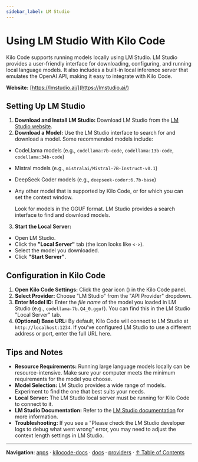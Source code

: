 ```yaml
---
sidebar_label: LM Studio
---
```


# Using LM Studio With Kilo Code

Kilo Code supports running models locally using LM Studio. LM Studio provides a user-friendly interface for downloading, configuring, and running local language models. It also includes a built-in local inference server that emulates the OpenAI API, making it easy to integrate with Kilo Code.

**Website:** [https://lmstudio.ai/](https://lmstudio.ai/)

## Setting Up LM Studio

1.  **Download and Install LM Studio:** Download LM Studio from the [LM Studio website](https://lmstudio.ai/).
2.  **Download a Model:** Use the LM Studio interface to search for and download a model. Some recommended models include:

- CodeLlama models (e.g., `codellama:7b-code`, `codellama:13b-code`, `codellama:34b-code`)
- Mistral models (e.g., `mistralai/Mistral-7B-Instruct-v0.1`)
- DeepSeek Coder models (e.g., `deepseek-coder:6.7b-base`)
- Any other model that is supported by Kilo Code, or for which you can set the context window.

    Look for models in the GGUF format. LM Studio provides a search interface to find and download models.

3.  **Start the Local Server:**

- Open LM Studio.
- Click the **"Local Server"** tab (the icon looks like `<->`).
- Select the model you downloaded.
- Click **"Start Server"**.

## Configuration in Kilo Code

1.  **Open Kilo Code Settings:** Click the gear icon (<Codicon name="gear" />) in the Kilo Code panel.
2.  **Select Provider:** Choose "LM Studio" from the "API Provider" dropdown.
3.  **Enter Model ID:** Enter the _file name_ of the model you loaded in LM Studio (e.g., `codellama-7b.Q4_0.gguf`). You can find this in the LM Studio "Local Server" tab.
4.  **(Optional) Base URL:** By default, Kilo Code will connect to LM Studio at `http://localhost:1234`. If you've configured LM Studio to use a different address or port, enter the full URL here.

## Tips and Notes

- **Resource Requirements:** Running large language models locally can be resource-intensive. Make sure your computer meets the minimum requirements for the model you choose.
- **Model Selection:** LM Studio provides a wide range of models. Experiment to find the one that best suits your needs.
- **Local Server:** The LM Studio local server must be running for Kilo Code to connect to it.
- **LM Studio Documentation:** Refer to the [LM Studio documentation](https://lmstudio.ai/docs) for more information.
- **Troubleshooting:** If you see a "Please check the LM Studio developer logs to debug what went wrong" error, you may need to adjust the context length settings in LM Studio.

---

**Navigation**: [apps](../../../../apps/) · [kilocode-docs](../../../apps/kilocode-docs/) · [docs](../../apps/kilocode-docs/docs/) · [providers](../apps/kilocode-docs/docs/providers/) · [↑ Table of Contents](#lmstudio)
